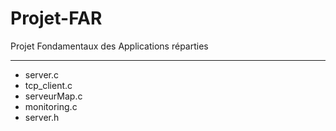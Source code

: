 # Projet-FAR

Projet Fondamentaux des Applications réparties

---
- server.c
- tcp_client.c
- serveurMap.c
- monitoring.c
- server.h
